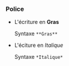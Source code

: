 <h3>Police</h3> 

* L'écriture en **Gras**

	Syntaxe `**Gras**`

* L'éciture en *Italique*

	Syntaxe `*Italique*`



